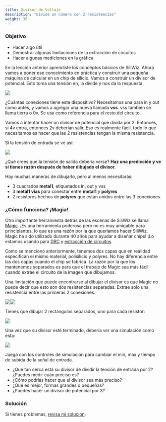 ```yaml
---
title: Divisor de Voltaje
description: "Divide un número con 2 resistencias"
weight: 35
---
```


### Objetivo

* Hacer algo útil
* Demostrar algunas limitaciones de la extracción de circuitos
* Hacer algunas mediciones en la gráfica

En la lección anterior aprendiste los conceptos básicos de SiliWiz. Ahora vamos a poner ese conocimiento en práctica y construir una pequeña máquina de calcular en un chip de silicio. Vamos a construir un divisor de potencial. Esto toma una tensión en, la divide y nos da la respuesta.

![](/images/siliwiz/image55.png?width=20pc)

¿Cuántas conexiones tiene este dispositivo? Necesitamos una para in y out como antes, y vamos a agregar una nueva llamada **vss**. vss también se llama tierra o 0v. Se usa como referencia para el resto del circuito.

Vamos a intentar hacer un divisor de potencial que divida por 2. Entonces, si 4v entra, entonces 2v deberían salir. Eso es realmente fácil, todo lo que necesitamos es hacer que las 2 resistencias tengan la misma resistencia.

Si la tensión de entrada se ve así:

![](/images/siliwiz/image20.png)

¿Qué crees que la tensión de salida debería verse? **Haz una predicción y ve si tienes razón después de haber dibujado el divisor.**

Hay muchas maneras de dibujarlo, pero al menos necesitarás:

* 3 cuadrados **metal1**, etiquetados in, out y vss
* 3 **metal1 vias** para conectar entre **metal1** y **polyres**
* 2 resistores hechos de **polyres** que están unidos entre las 3 conexiones.

### ¿Cómo funciona? ¡Magia!

Otro importante herramienta detrás de las escenas de SiliWiz se llama [Magic](https://www.zerotoasiccourse.com/terminology/magic/). ¡Es una herramienta poderosa pero no es muy amigable para principiantes, lo que es una razón por la que queríamos hacer SiliWiz. Magic ha sido utilizado durante 40 años para ayudar a diseñar chips! ¡Lo estamos usando para [DRC](https://www.zerotoasiccourse.com/terminology/drc/) y [extracción de circuitos](https://www.zerotoasiccourse.com/terminology/pex/).

Como se mencionó anteriormente, tenemos dos capas que en realidad especifican el mismo material, polisilicio y polyres. No hay diferencia entre las dos capas cuando el chip se fabrica. La razón por la que los mantenemos separados es para que el trabajo de Magic sea más fácil cuando extrae el circuito de la imagen que dibujamos.

Una limitación que puede encontrarse al dibujar el divisor es que Magic no puede decir que esto son dos resistencias separadas. Extrae solo una resistencia entre las primeras 2 conexiones.

![](/images/siliwiz/image22.png)![](/images/siliwiz/image24.png)

Tienes que dibujar 2 rectángulos separados, uno para cada resistor:

![](/images/siliwiz/image13.png)

Una vez que su divisor esté terminado, debería ver una simulación como esta:

![](/images/siliwiz/image36.png)

Juega con los controles de simulación para cambiar el min, max y tiempo de subida de la señal de entrada.

* ¿Qué tan cerca está su divisor de dividir la tensión de entrada por 2? ¿Puedes medir cuán preciso es?
* ¿Cómo podrías hacer que el divisor sea más preciso?
* ¿Qué es mejor, formas grandes o pequeñas?
* ¿Puedes hacer un divisor de potencial por 3?

### Solución

Si tienes problemas, [revisa mi solución](https://siliwiz.pages.dev/?preset=resistor).
